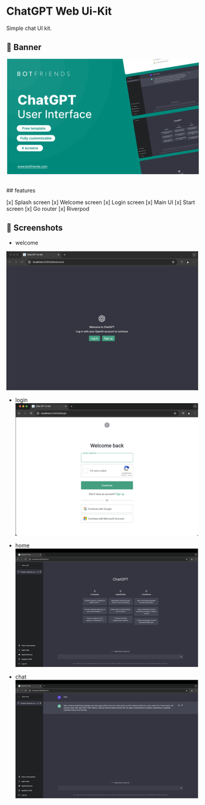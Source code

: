 # ChatGPT Web Ui-Kit

Simple chat UI kit.

## 📸 Banner

<p align="center">
<img src="screenshots/banner.png" alt="banner.png" hspace="2"/>
</p>

<br />
## features

[x] Splash screen
[x] Welcome screen
[x] Login screen
[x] Main UI
[x] Start screen
[x] Go router
[x] Riverpod


## 📸 Screenshots

- welcome
<img src="screenshots/welcome.png" alt="welcome.png">

- login
  <img src="screenshots/login.png" alt="login.png">

- home
  <img src="screenshots/home.png" alt="home.png">

- chat
  <img src="screenshots/chat.png" alt="chat.png">
